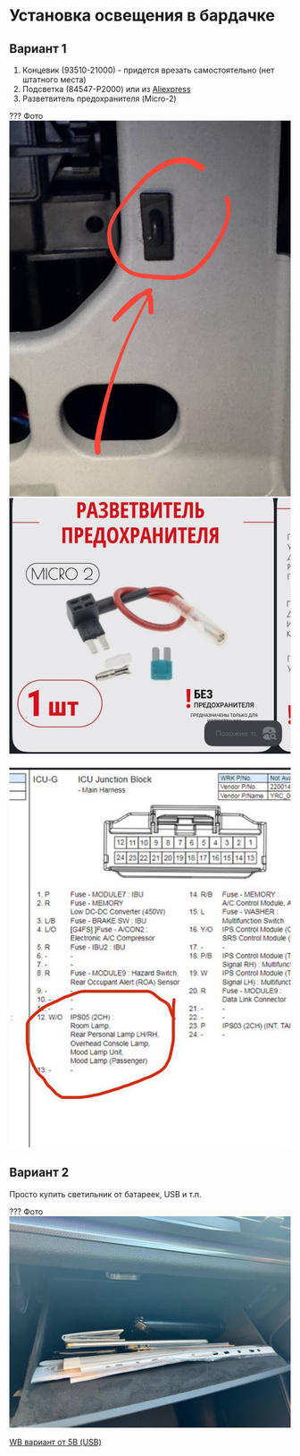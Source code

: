 # Установка освещения в бардачке

## Вариант 1

1. Концевик (93510-21000) - придется врезать самостоятельно (нет штатного места)
2. Подсветка (84547-P2000) или из [Aliexpress](https://sl.aliexpress.ru/p?key=vrHbViI)
3. Разветвитель предохранителя (Micro-2)

??? Фото
    ![Imgae title](../images/glove1.jpg)
    ![Imgae title](../images/glove2.jpg)
    ![Imgae title](../images/glove3.jpg)


## Вариант 2

Просто купить светильник от батареек, USB и т.п.

??? Фото
    ![Imgae title](../images/glove4.jpg)

[WB вариант от 5В (USB)](https://www.wildberries.ru/catalog/191179562/detail.aspx?size=312352202)
